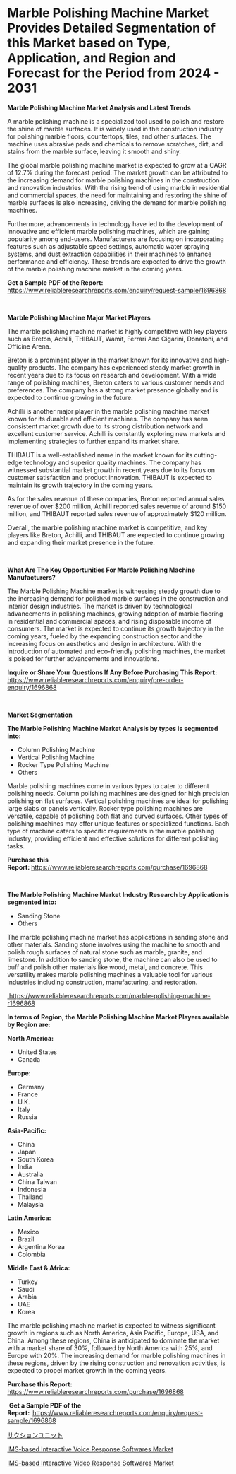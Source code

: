 <p><h1>Marble Polishing Machine Market Provides Detailed Segmentation of this Market based on Type, Application, and Region and Forecast for the Period from 2024 - 2031</h1></p><p><strong>Marble Polishing Machine Market Analysis and Latest Trends</strong></p>
<p><p>A marble polishing machine is a specialized tool used to polish and restore the shine of marble surfaces. It is widely used in the construction industry for polishing marble floors, countertops, tiles, and other surfaces. The machine uses abrasive pads and chemicals to remove scratches, dirt, and stains from the marble surface, leaving it smooth and shiny.</p><p>The global marble polishing machine market is expected to grow at a CAGR of 12.7% during the forecast period. The market growth can be attributed to the increasing demand for marble polishing machines in the construction and renovation industries. With the rising trend of using marble in residential and commercial spaces, the need for maintaining and restoring the shine of marble surfaces is also increasing, driving the demand for marble polishing machines.</p><p>Furthermore, advancements in technology have led to the development of innovative and efficient marble polishing machines, which are gaining popularity among end-users. Manufacturers are focusing on incorporating features such as adjustable speed settings, automatic water spraying systems, and dust extraction capabilities in their machines to enhance performance and efficiency. These trends are expected to drive the growth of the marble polishing machine market in the coming years.</p></p>
<p><strong>Get a Sample PDF of the Report:&nbsp;</strong> <a href="https://www.reliableresearchreports.com/enquiry/request-sample/1696868">https://www.reliableresearchreports.com/enquiry/request-sample/1696868</a></p>
<p>&nbsp;</p>
<p><strong>Marble Polishing Machine Major Market Players</strong></p>
<p><p>The marble polishing machine market is highly competitive with key players such as Breton, Achilli, THIBAUT, Wamit, Ferrari And Cigarini, Donatoni, and Officine Arena. </p><p>Breton is a prominent player in the market known for its innovative and high-quality products. The company has experienced steady market growth in recent years due to its focus on research and development. With a wide range of polishing machines, Breton caters to various customer needs and preferences. The company has a strong market presence globally and is expected to continue growing in the future.</p><p>Achilli is another major player in the marble polishing machine market known for its durable and efficient machines. The company has seen consistent market growth due to its strong distribution network and excellent customer service. Achilli is constantly exploring new markets and implementing strategies to further expand its market share. </p><p>THIBAUT is a well-established name in the market known for its cutting-edge technology and superior quality machines. The company has witnessed substantial market growth in recent years due to its focus on customer satisfaction and product innovation. THIBAUT is expected to maintain its growth trajectory in the coming years.</p><p>As for the sales revenue of these companies, Breton reported annual sales revenue of over $200 million, Achilli reported sales revenue of around $150 million, and THIBAUT reported sales revenue of approximately $120 million.</p><p>Overall, the marble polishing machine market is competitive, and key players like Breton, Achilli, and THIBAUT are expected to continue growing and expanding their market presence in the future.</p></p>
<p>&nbsp;</p>
<p><strong>What Are The Key Opportunities For Marble Polishing Machine Manufacturers?</strong></p>
<p><p>The Marble Polishing Machine market is witnessing steady growth due to the increasing demand for polished marble surfaces in the construction and interior design industries. The market is driven by technological advancements in polishing machines, growing adoption of marble flooring in residential and commercial spaces, and rising disposable income of consumers. The market is expected to continue its growth trajectory in the coming years, fueled by the expanding construction sector and the increasing focus on aesthetics and design in architecture. With the introduction of automated and eco-friendly polishing machines, the market is poised for further advancements and innovations.</p></p>
<p><strong>Inquire or Share Your Questions If Any Before Purchasing This Report:</strong> <a href="https://www.reliableresearchreports.com/enquiry/pre-order-enquiry/1696868">https://www.reliableresearchreports.com/enquiry/pre-order-enquiry/1696868</a></p>
<p>&nbsp;</p>
<p><strong>Market Segmentation</strong></p>
<p><strong>The Marble Polishing Machine Market Analysis by types is segmented into:</strong></p>
<p><ul><li>Column Polishing Machine</li><li>Vertical Polishing Machine</li><li>Rocker Type Polishing Machine</li><li>Others</li></ul></p>
<p><p>Marble polishing machines come in various types to cater to different polishing needs. Column polishing machines are designed for high precision polishing on flat surfaces. Vertical polishing machines are ideal for polishing large slabs or panels vertically. Rocker type polishing machines are versatile, capable of polishing both flat and curved surfaces. Other types of polishing machines may offer unique features or specialized functions. Each type of machine caters to specific requirements in the marble polishing industry, providing efficient and effective solutions for different polishing tasks.</p></p>
<p><strong>Purchase this Report:&nbsp;</strong><a href="https://www.reliableresearchreports.com/purchase/1696868">https://www.reliableresearchreports.com/purchase/1696868</a></p>
<p>&nbsp;</p>
<p><strong>The Marble Polishing Machine Market Industry Research by Application is segmented into:</strong></p>
<p><ul><li>Sanding Stone</li><li>Others</li></ul></p>
<p><p>The marble polishing machine market has applications in sanding stone and other materials. Sanding stone involves using the machine to smooth and polish rough surfaces of natural stone such as marble, granite, and limestone. In addition to sanding stone, the machine can also be used to buff and polish other materials like wood, metal, and concrete. This versatility makes marble polishing machines a valuable tool for various industries including construction, manufacturing, and restoration.</p></p>
<p><a href="https://www.reliableresearchreports.com/marble-polishing-machine-r1696868">&nbsp;https://www.reliableresearchreports.com/marble-polishing-machine-r1696868</a></p>
<p><strong>In terms of Region, the Marble Polishing Machine Market Players available by Region are:</strong></p>
<p>
    <p> <strong> North America: </strong>
        <ul>
            <li>United States</li>
            <li>Canada</li>
        </ul>
        </p> 
    <p> <strong> Europe: </strong>
        <ul>
            <li>Germany</li>
            <li>France</li>
            <li>U.K.</li>
            <li>Italy</li>
            <li>Russia</li>
        </ul>
        </p> 
    <p> <strong> Asia-Pacific: </strong>
        <ul>
            <li>China</li>
            <li>Japan</li>
            <li>South Korea</li>
            <li>India</li>
            <li>Australia</li>
            <li>China Taiwan</li>
            <li>Indonesia</li>
            <li>Thailand</li>
            <li>Malaysia</li>
        </ul>
        </p> 
    <p> <strong> Latin America: </strong>
        <ul>
            <li>Mexico</li>
            <li>Brazil</li>
            <li>Argentina Korea</li>
            <li>Colombia</li>
        </ul>
        </p> 
    <p> <strong> Middle East & Africa: </strong>
        <ul>
            <li>Turkey</li>
            <li>Saudi</li>
            <li>Arabia</li>
            <li>UAE</li>
            <li>Korea</li>
        </ul>
    </p>
    </p>
<p><p>The marble polishing machine market is expected to witness significant growth in regions such as North America, Asia Pacific, Europe, USA, and China. Among these regions, China is anticipated to dominate the market with a market share of 30%, followed by North America with 25%, and Europe with 20%. The increasing demand for marble polishing machines in these regions, driven by the rising construction and renovation activities, is expected to propel market growth in the coming years.</p></p>
<p><strong>Purchase this Report: </strong><a href="https://www.reliableresearchreports.com/purchase/1696868">https://www.reliableresearchreports.com/purchase/1696868</a></p>
<p>&nbsp;<strong>Get a Sample PDF of the Report:&nbsp;&nbsp;</strong><a href="https://www.reliableresearchreports.com/enquiry/request-sample/1696868">https://www.reliableresearchreports.com/enquiry/request-sample/1696868</a></p>
<p><strong></strong></p>
<p><p><a href="https://github.com/WhitneyMurphy1982/Market-Research-Report-List-1/blob/main/570482365503.md">サクションユニット</a></p><p><a href="https://github.com/kosella/Market-Research-Report-List-3/blob/main/ims-based-interactive-voice-response-softwares-market.md">IMS-based Interactive Voice Response Softwares Market</a></p><p><a href="https://github.com/kufem1/Market-Research-Report-List-2/blob/main/ims-based-interactive-video-response-softwares-market.md">IMS-based Interactive Video Response Softwares Market</a></p></p>